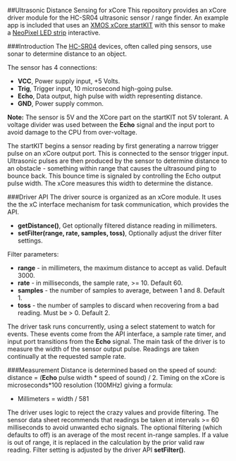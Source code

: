 ##Ultrasonic Distance Sensing for xCore
This repository provides an xCore driver module for the HC-SR04 ultrasonic sensor / range finder.  An example app is included that uses an [XMOS xCore startKIT](http://www.xmos.com/startkit) with this sensor to make a [NeoPixel LED strip](https://github.com/teachop/xcore_neopixel_buffered) interactive.

###Introduction
The [HC-SR04](http://www.micropik.com/PDF/HCSR04.pdf) devices, often called ping sensors, use sonar to determine distance to an object.

The sensor has 4 connections:
- **VCC**, Power supply input, +5 Volts.
- **Trig**, Trigger input, 10 microsecond high-going pulse.
- **Echo**, Data output, high pulse with width representing distance.
- **GND**, Power supply common.

**Note:** The sensor is 5V and the XCore part on the startKIT not 5V tolerant.  A voltage divider was used between the **Echo** signal and the input port to avoid damage to the CPU from over-voltage.

The startKIT begins a sensor reading by first generating a narrow trigger pulse on an xCore output port.  This is connected to the sensor trigger input.  Ultrasonic pulses are then produced by the sensor to determine distance to an obstacle - something within range that causes the ultrasound ping to bounce back.  This bounce time is signaled by controlling the Echo output pulse width.  The xCore measures this width to determine the distance.

###Driver API
The driver source is organized as an xCore module.  It uses the the xC interface mechanism for task communication, which provides the API.
- **getDistance()**, Get optionally filtered distance reading in millimeters.
- **setFilter(range, rate, samples, toss)**, Optionally adjust the driver filter settings.

Filter parameters:
- **range** - in millimeters, the maximum distance to accept as valid.  Default 3000.
- **rate** - in milliseconds, the sample rate, >= 10.  Default 60.
- **samples** - the number of samples to average, between 1 and 8.  Default 1.
- **toss** - the number of samples to discard when recovering from a bad reading.  Must be > 0.  Default 2.

The driver task runs concurrently, using a select statement to watch for events.  These events come from the API interface, a sample rate timer, and input port transitions from the **Echo** signal.  The main task of the driver is to measure the width of the sensor output pulse.  Readings are taken continually at the requested sample rate.

###Measurement
Distance is determined based on the speed of sound:  distance = (**Echo** pulse width * speed of sound) / 2.  Timing on the xCore is microseconds*100 resolution (100MHz) giving a formula:
- Millimeters = width / 581

The driver uses logic to reject the crazy values and provide filtering.  The sensor data sheet recommends that readings be taken at intervals >= 60 milliseconds to avoid unwanted echo signals.  The optional filtering (which defaults to off) is an average of the most recent in-range samples.  If a value is out of range, it is replaced in the calculation by the prior valid raw reading.  Filter setting is adjusted by the driver API **setFilter()**.

